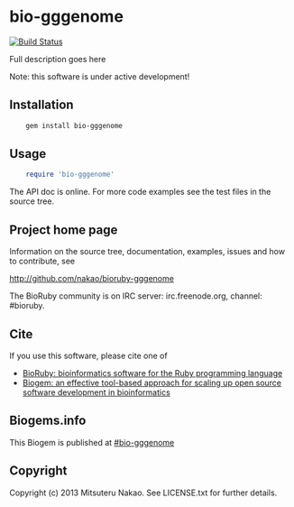 # bio-gggenome

[![Build Status](https://secure.travis-ci.org/nakao/bioruby-gggenome.png)](http://travis-ci.org/nakao/bioruby-gggenome)

Full description goes here

Note: this software is under active development!

## Installation

```sh
    gem install bio-gggenome
```

## Usage

```ruby
    require 'bio-gggenome'
```

The API doc is online. For more code examples see the test files in
the source tree.
        
## Project home page

Information on the source tree, documentation, examples, issues and
how to contribute, see

  http://github.com/nakao/bioruby-gggenome

The BioRuby community is on IRC server: irc.freenode.org, channel: #bioruby.

## Cite

If you use this software, please cite one of
  
* [BioRuby: bioinformatics software for the Ruby programming language](http://dx.doi.org/10.1093/bioinformatics/btq475)
* [Biogem: an effective tool-based approach for scaling up open source software development in bioinformatics](http://dx.doi.org/10.1093/bioinformatics/bts080)

## Biogems.info

This Biogem is published at [#bio-gggenome](http://biogems.info/index.html)

## Copyright

Copyright (c) 2013 Mitsuteru Nakao. See LICENSE.txt for further details.

